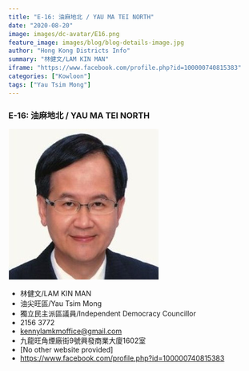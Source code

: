 ```yaml
---
title: "E-16: 油麻地北 / YAU MA TEI NORTH"
date: "2020-08-20"
image: images/dc-avatar/E16.png
feature_image: images/blog/blog-details-image.jpg
author: "Hong Kong Districts Info"
summary: "林健文/LAM KIN MAN"
iframe: "https://www.facebook.com/profile.php?id=100000740815383"
categories: ["Kowloon"]
tags: ["Yau Tsim Mong"]
---
```


### E-16: 油麻地北 / YAU MA TEI NORTH  
![](/images/dc-avatar/E16.png)  

 - 林健文/LAM KIN MAN  
 - 油尖旺區/Yau Tsim Mong  
 - 獨立民主派區議員/Independent Democracy Councillor  
 - 2156 3772  
 - kennylamkmoffice@gmail.com  
 - 九龍旺角煙廠街9號興發商業大廈1602室  
 - [No other website provided]  
 - https://www.facebook.com/profile.php?id=100000740815383
